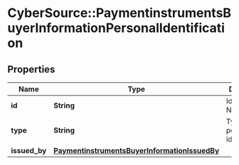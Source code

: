 # CyberSource::PaymentinstrumentsBuyerInformationPersonalIdentification

## Properties
Name | Type | Description | Notes
------------ | ------------- | ------------- | -------------
**id** | **String** | Identification Number. | [optional] 
**type** | **String** | Type of personal identification. | [optional] 
**issued_by** | [**PaymentinstrumentsBuyerInformationIssuedBy**](PaymentinstrumentsBuyerInformationIssuedBy.md) |  | [optional] 


